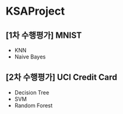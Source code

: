 # KSAProject

## [1차 수행평가] MNIST
- KNN
- Naive Bayes
## [2차 수행평가] UCI Credit Card
- Decision Tree
- SVM
- Random Forest
